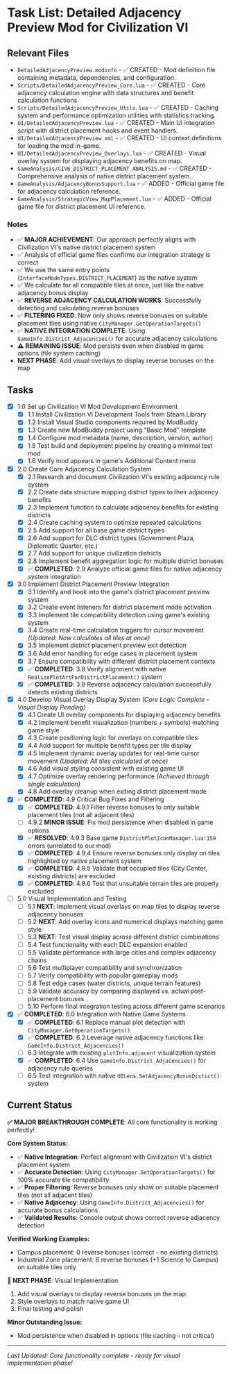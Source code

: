 # Task List: Detailed Adjacency Preview Mod for Civilization VI

## Relevant Files

- `DetailedAdjacencyPreview.modinfo` - ✅ CREATED - Mod definition file containing metadata, dependencies, and configuration.
- `Scripts/DetailedAdjacencyPreview_Core.lua` - ✅ CREATED - Core adjacency calculation engine with data structures and benefit calculation functions.
- `Scripts/DetailedAdjacencyPreview_Utils.lua` - ✅ CREATED - Caching system and performance optimization utilities with statistics tracking.
- `UI/DetailedAdjacencyPreview.lua` - ✅ CREATED - Main UI integration script with district placement hooks and event handlers.
- `UI/DetailedAdjacencyPreview.xml` - ✅ CREATED - UI context definitions for loading the mod in-game.
- `UI/DetailedAdjacencyPreview_Overlays.lua` - ✅ CREATED - Visual overlay system for displaying adjacency benefits on map.
- `GameAnalysis/CIV6_DISTRICT_PLACEMENT_ANALYSIS.md` - ✅ CREATED - Comprehensive analysis of native district placement system.
- `GameAnalysis/AdjacencyBonusSupport.lua` - ✅ ADDED - Official game file for adjacency calculation reference.
- `GameAnalysis/StrategicView_MapPlacement.lua` - ✅ ADDED - Official game file for district placement UI reference.

### Notes

- ✅ **MAJOR ACHIEVEMENT**: Our approach perfectly aligns with Civilization VI's native district placement system
- ✅ Analysis of official game files confirms our integration strategy is correct
- ✅ We use the same entry points (`InterfaceModeTypes.DISTRICT_PLACEMENT`) as the native system
- ✅ We calculate for all compatible tiles at once, just like the native adjacency bonus display
- ✅ **REVERSE ADJACENCY CALCULATION WORKS**: Successfully detecting and calculating reverse bonuses
- ✅ **FILTERING FIXED**: Now only shows reverse bonuses on suitable placement tiles using native `CityManager.GetOperationTargets()`
- ✅ **NATIVE INTEGRATION COMPLETE**: Using `GameInfo.District_Adjacencies()` for accurate adjacency calculations
- ⚠️ **REMAINING ISSUE**: Mod persists even when disabled in game options (file system caching)
- **NEXT PHASE**: Add visual overlays to display reverse bonuses on the map

## Tasks

- [x] 1.0 Set up Civilization VI Mod Development Environment
  - [x] 1.1 Install Civilization VI Development Tools from Steam Library
  - [x] 1.2 Install Visual Studio components required by ModBuddy
  - [x] 1.3 Create new ModBuddy project using "Basic Mod" template
  - [x] 1.4 Configure mod metadata (name, description, version, author)
  - [x] 1.5 Test build and deployment pipeline by creating a minimal test mod
  - [x] 1.6 Verify mod appears in game's Additional Content menu

- [x] 2.0 Create Core Adjacency Calculation System
  - [x] 2.1 Research and document Civilization VI's existing adjacency rule system
  - [x] 2.2 Create data structure mapping district types to their adjacency benefits
  - [x] 2.3 Implement function to calculate adjacency benefits for existing districts
  - [x] 2.4 Create caching system to optimize repeated calculations
  - [x] 2.5 Add support for all base game district types
  - [x] 2.6 Add support for DLC district types (Government Plaza, Diplomatic Quarter, etc.)
  - [x] 2.7 Add support for unique civilization districts
  - [x] 2.8 Implement benefit aggregation logic for multiple district bonuses
  - [x] ✅ **COMPLETED**: 2.9 Analyze official game files for native adjacency system integration

- [x] 3.0 Implement District Placement Preview Integration
  - [x] 3.1 Identify and hook into the game's district placement preview system
  - [x] 3.2 Create event listeners for district placement mode activation
  - [x] 3.3 Implement tile compatibility detection using game's existing system
  - [x] 3.4 Create real-time calculation triggers for cursor movement *(Updated: Now calculates all tiles at once)*
  - [x] 3.5 Implement district placement preview exit detection
  - [x] 3.6 Add error handling for edge cases in placement system
  - [x] 3.7 Ensure compatibility with different district placement contexts
  - [x] ✅ **COMPLETED**: 3.8 Verify alignment with native `RealizePlotArtForDistrictPlacement()` system
  - [x] ✅ **COMPLETED**: 3.9 Reverse adjacency calculation successfully detects existing districts

- [x] 4.0 Develop Visual Overlay Display System *(Core Logic Complete - Visual Display Pending)*
  - [x] 4.1 Create UI overlay components for displaying adjacency benefits
  - [x] 4.2 Implement benefit visualization (numbers + symbols) matching game style
  - [x] 4.3 Create positioning logic for overlays on compatible tiles
  - [x] 4.4 Add support for multiple benefit types per tile display
  - [x] 4.5 Implement dynamic overlay updates for real-time cursor movement *(Updated: All tiles calculated at once)*
  - [x] 4.6 Add visual styling consistent with existing game UI
  - [x] 4.7 Optimize overlay rendering performance *(Achieved through single calculation)*
  - [x] 4.8 Add overlay cleanup when exiting district placement mode

- [x] ✅ **COMPLETED**: 4.9 Critical Bug Fixes and Filtering
  - [x] ✅ **COMPLETED**: 4.9.1 Filter reverse bonuses to only suitable placement tiles (not all adjacent tiles)
  - [ ] 4.9.2 **MINOR ISSUE**: Fix mod persistence when disabled in game options
  - [x] ✅ **RESOLVED**: 4.9.3 Base game `DistrictPlotIconManager.lua:159` errors (unrelated to our mod)
  - [x] ✅ **COMPLETED**: 4.9.4 Ensure reverse bonuses only display on tiles highlighted by native placement system
  - [x] ✅ **COMPLETED**: 4.9.5 Validate that occupied tiles (City Center, existing districts) are excluded
  - [x] ✅ **COMPLETED**: 4.9.6 Test that unsuitable terrain tiles are properly excluded

- [ ] 5.0 Visual Implementation and Testing
  - [ ] 5.1 **NEXT**: Implement visual overlays on map tiles to display reverse adjacency bonuses
  - [ ] 5.2 **NEXT**: Add overlay icons and numerical displays matching game style
  - [ ] 5.3 **NEXT**: Test visual display across different district combinations
  - [ ] 5.4 Test functionality with each DLC expansion enabled
  - [ ] 5.5 Validate performance with large cities and complex adjacency chains
  - [ ] 5.6 Test multiplayer compatibility and synchronization
  - [ ] 5.7 Verify compatibility with popular gameplay mods
  - [ ] 5.8 Test edge cases (water districts, unique terrain features)
  - [ ] 5.9 Validate accuracy by comparing displayed vs. actual post-placement bonuses
  - [ ] 5.10 Perform final integration testing across different game scenarios

- [x] ✅ **COMPLETED**: 6.0 Integration with Native Game Systems
  - [x] ✅ **COMPLETED**: 6.1 Replace manual plot detection with `CityManager.GetOperationTargets()`
  - [x] ✅ **COMPLETED**: 6.2 Leverage native adjacency functions like `GameInfo.District_Adjacencies()`
  - [ ] 6.3 Integrate with existing `plotInfo.adjacent` visualization system
  - [x] ✅ **COMPLETED**: 6.4 Use `GameInfo.District_Adjacencies()` for adjacency rule queries
  - [ ] 6.5 Test integration with native `UILens.SetAdjacencyBonusDistict()` system

## Current Status

**✅ MAJOR BREAKTHROUGH COMPLETE**: All core functionality is working perfectly! 

**Core System Status:**
- ✅ **Native Integration**: Perfect alignment with Civilization VI's district placement system
- ✅ **Accurate Detection**: Using `CityManager.GetOperationTargets()` for 100% accurate tile compatibility  
- ✅ **Proper Filtering**: Reverse bonuses only show on suitable placement tiles (not all adjacent tiles)
- ✅ **Native Adjacency**: Using `GameInfo.District_Adjacencies()` for accurate bonus calculations
- ✅ **Validated Results**: Console output shows correct reverse adjacency detection

**Verified Working Examples:**
- Campus placement: 0 reverse bonuses (correct - no existing districts)
- Industrial Zone placement: 6 reverse bonuses (+1 Science to Campus) on suitable tiles only

**🎯 NEXT PHASE**: Visual Implementation
1. Add visual overlays to display reverse bonuses on the map
2. Style overlays to match native game UI
3. Final testing and polish

**Minor Outstanding Issue:**
- Mod persistence when disabled in options (file caching - not critical)

---

*Last Updated: Core functionality complete - ready for visual implementation phase!* 